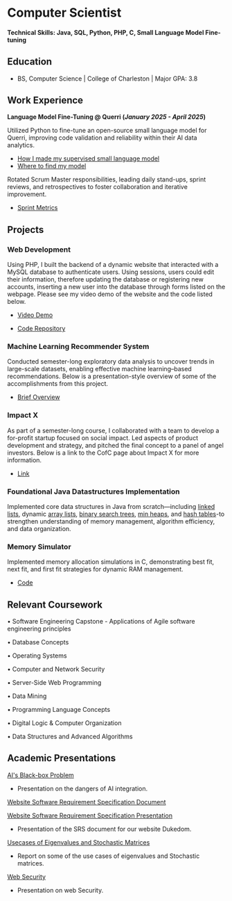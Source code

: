 # Computer Scientist

#### Technical Skills: Java, SQL, Python, PHP, C, Small Language Model Fine-tuning

## Education
- BS, Computer Science | College of Charleston | Major GPA: 3.8

## Work Experience
**Language Model Fine-Tuning @ Querri (_January 2025 - April 2025_)**

Utilized Python to fine-tune an open-source small language model for Querri, improving code validation and reliability within their AI data analytics.
- [How I made my supervised small language model](https://nbviewer.org/github/Greene-Ethan/EthanGreene.github.io/blob/main/assets/code/Supervised.ipynb)
- [Where to find my model](https://huggingface.co/EthanCodesAI/Supervised-Variable-Identification)

Rotated Scrum Master responsibilities, leading daily stand-ups, sprint reviews, and retrospectives to foster collaboration and iterative improvement.
- [Sprint Metrics](/assets/img/SprintMetrics.pdf)

## Projects
### Web Development

Using PHP, I built the backend of a dynamic website that interacted with a MySQL database to authenticate users. Using sessions, users could edit their information, therefore updating the database or registering new accounts, inserting a new user into the database through forms listed on the webpage. Please see my video demo of the website and the code listed below.

- [Video Demo](https://www.youtube.com/watch?v=3ox0X4IIbkM)

- [Code Repository](https://github.com/Greene-Ethan/EthanGreene.github.io/tree/main/assets/code/DukedomFinalProject)

### Machine Learning Recommender System

Conducted semester-long exploratory data analysis to uncover trends in large-scale datasets, enabling effective machine learning–based recommendations. Below is a presentation-style overview of some of the accomplishments from this project.

- [Brief Overview](/assets/img/TripRecc.pdf)

### Impact X 

As part of a semester-long course, I collaborated with a team to develop a for-profit startup focused on social impact. Led aspects of product development and strategy, and pitched the final concept to a panel of angel investors. Below is a link to the CofC page about Impact X for more information.

- [Link](https://charleston.edu/school-business/centers-initiatives/center-entrepreneurship/impactx.php#accordion-22dd17d9-3365-41af-a6aa-a5bdb6e4a743-0)

### Foundational Java Datastructures Implementation

Implemented core data structures in Java from scratch—including [linked lists](assets/code/DatastructuresImplementation/LinkedListADT.java), dynamic [array lists](/assets/code/DatastructuresImplementation/ArrayListADT.java), [binary search trees](/assets/code/DatastructuresImplementation/BST.java), [min heaps](assets/code/DatastructuresImplementation/MinHeap.java), and [hash tables](assets/code/DatastructuresImplementation/HashTable.java)-to strengthen understanding of memory management, algorithm efficiency, and data organization.

### Memory Simulator
Implemented memory allocation simulations in C, demonstrating best fit, next fit, and first fit strategies for dynamic RAM management.

- [Code](https://github.com/Greene-Ethan/EthanGreene.github.io/blob/main/assets/code/MemorySimulator/mem.c)


## Relevant Coursework
• Software Engineering Capstone - Applications of Agile software engineering principles

• Database Concepts

• Operating Systems

•	Computer and Network Security

•	Server-Side Web Programming

•	Data Mining

•	Programming Language Concepts

•	Digital Logic & Computer Organization

•	Data Structures and Advanced Algorithms

## Academic Presentations


[AI's Black-box Problem](/assets/img/AIsBlack-boxproblem.pdf)

- Presentation on the dangers of AI integration.

[Website Software Requirement Specification Document](/assets/img/SoftwareRequirementSpecificationDocument.pdf)

[Website Software Requirement Specification Presentation](/assets/img/DukedomSRSPresentation.pdf)

- Presentation of the SRS document for our website Dukedom.

[Usecases of Eigenvalues and Stochastic Matrices](/assets/img/Math203FinalPaper.pdf)

- Report on some of the use cases of eigenvalues and Stochastic matrices.

[Web Security](/assets/img/WebSecurity.pdf)

- Presentation on web Security.
